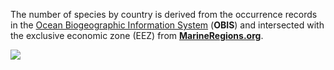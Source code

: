 The number of species by country is derived from the occurrence records in the [Ocean Biogeographic Information System](http://iobis.org) (**OBIS**) and intersected with the exclusive economic zone (EEZ) from [**MarineRegions.org**](http://marineregions.org).

![](images/logo_obis.png)
